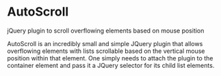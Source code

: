 AutoScroll
==========

jQuery plugin to scroll overflowing elements based on mouse position


AutoScroll is an incredibly small and simple JQuery plugin that allows overflowing elements with lists scrollable based on the vertical mouse position within that element. One simply needs to attach the plugin to the container element and pass it a JQuery selector for its child list elements.
